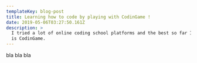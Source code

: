 ```yaml
---
templateKey: blog-post
title: Learning how to code by playing with CodinGame !
date: 2019-05-06T03:27:50.161Z
description: >
  I tried a lot of online coding school platforms and the best so far I tested
  is CodinGame.
---
```

bla bla bla

